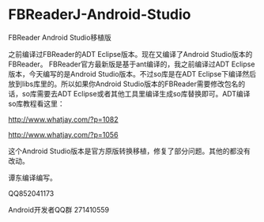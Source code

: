 # FBReaderJ-Android-Studio
FBReader Android Studio移植版

之前编译过FBReader的ADT Eclipse版本。现在又编译了Android Studio版本的FBReader。
FBReader官方最新版是基于ant编译的，我之前编译过ADT Eclipse版本，今天编写的是Android Studio版本。不过so库是在ADT Eclipse下编译然后放到libs库里的。所以如果你Android Studio版本的FBReader需要修改包名的话，so库需要去ADT Eclipse或者其他工具里编译生成so库替换即可。ADT编译so库教程看这里：

http://www.whatjay.com/?p=1082

http://www.whatjay.com/?p=1056

这个Android Studio版本是官方原版转换移植，修复了部分问题。其他的都没有改动。

谭东编译编写。

QQ852041173

Android开发者QQ群 271410559



